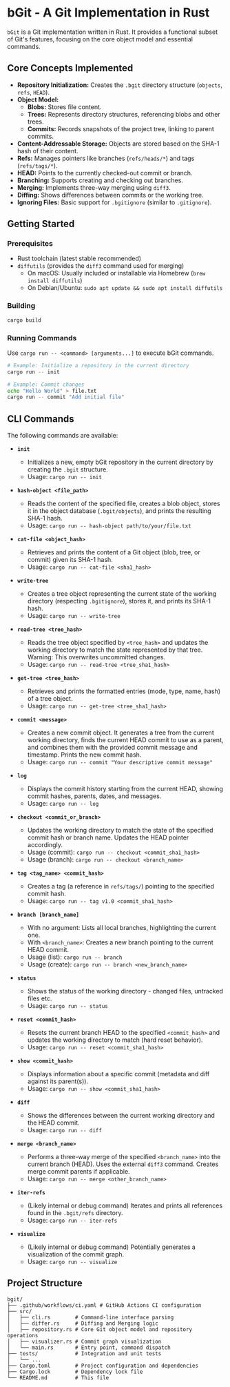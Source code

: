# bGit - A Git Implementation in Rust

`bGit` is a Git implementation written in Rust. It provides a functional subset of Git's features, focusing on the core object model and essential commands.

## Core Concepts Implemented

- **Repository Initialization:** Creates the `.bgit` directory structure (`objects`, `refs`, `HEAD`).
- **Object Model:**
  - **Blobs:** Stores file content.
  - **Trees:** Represents directory structures, referencing blobs and other trees.
  - **Commits:** Records snapshots of the project tree, linking to parent commits.
- **Content-Addressable Storage:** Objects are stored based on the SHA-1 hash of their content.
- **Refs:** Manages pointers like branches (`refs/heads/*`) and tags (`refs/tags/*`).
- **HEAD:** Points to the currently checked-out commit or branch.
- **Branching:** Supports creating and checking out branches.
- **Merging:** Implements three-way merging using `diff3`.
- **Diffing:** Shows differences between commits or the working tree.
- **Ignoring Files:** Basic support for `.bgitignore` (similar to `.gitignore`).

## Getting Started

### Prerequisites

- Rust toolchain (latest stable recommended)
- `diffutils` (provides the `diff3` command used for merging)
  - On macOS: Usually included or installable via Homebrew (`brew install diffutils`)
  - On Debian/Ubuntu: `sudo apt update && sudo apt install diffutils`

### Building

```bash
cargo build
```

### Running Commands

Use `cargo run -- <command> [arguments...]` to execute bGit commands.

```bash
# Example: Initialize a repository in the current directory
cargo run -- init

# Example: Commit changes
echo "Hello World" > file.txt
cargo run -- commit "Add initial file"
```

## CLI Commands

The following commands are available:

- **`init`**

  - Initializes a new, empty bGit repository in the current directory by creating the `.bgit` structure.
  - Usage: `cargo run -- init`

- **`hash-object <file_path>`**

  - Reads the content of the specified file, creates a blob object, stores it in the object database (`.bgit/objects`), and prints the resulting SHA-1 hash.
  - Usage: `cargo run -- hash-object path/to/your/file.txt`

- **`cat-file <object_hash>`**

  - Retrieves and prints the content of a Git object (blob, tree, or commit) given its SHA-1 hash.
  - Usage: `cargo run -- cat-file <sha1_hash>`

- **`write-tree`**

  - Creates a tree object representing the current state of the working directory (respecting `.bgitignore`), stores it, and prints its SHA-1 hash.
  - Usage: `cargo run -- write-tree`

- **`read-tree <tree_hash>`**

  - Reads the tree object specified by `<tree_hash>` and updates the working directory to match the state represented by that tree. Warning: This overwrites uncommitted changes.
  - Usage: `cargo run -- read-tree <tree_sha1_hash>`

- **`get-tree <tree_hash>`**

  - Retrieves and prints the formatted entries (mode, type, name, hash) of a tree object.
  - Usage: `cargo run -- get-tree <tree_sha1_hash>`

- **`commit <message>`**

  - Creates a new commit object. It generates a tree from the current working directory, finds the current HEAD commit to use as a parent, and combines them with the provided commit message and timestamp. Prints the new commit hash.
  - Usage: `cargo run -- commit "Your descriptive commit message"`

- **`log`**

  - Displays the commit history starting from the current HEAD, showing commit hashes, parents, dates, and messages.
  - Usage: `cargo run -- log`

- **`checkout <commit_or_branch>`**

  - Updates the working directory to match the state of the specified commit hash or branch name. Updates the HEAD pointer accordingly.
  - Usage (commit): `cargo run -- checkout <commit_sha1_hash>`
  - Usage (branch): `cargo run -- checkout <branch_name>`

- **`tag <tag_name> <commit_hash>`**

  - Creates a tag (a reference in `refs/tags/`) pointing to the specified commit hash.
  - Usage: `cargo run -- tag v1.0 <commit_sha1_hash>`

- **`branch [branch_name]`**

  - With no argument: Lists all local branches, highlighting the current one.
  - With `<branch_name>`: Creates a new branch pointing to the current HEAD commit.
  - Usage (list): `cargo run -- branch`
  - Usage (create): `cargo run -- branch <new_branch_name>`

- **`status`**

  - Shows the status of the working directory - changed files, untracked files etc.
  - Usage: `cargo run -- status`

- **`reset <commit_hash>`**

  - Resets the current branch HEAD to the specified `<commit_hash>` and updates the working directory to match (hard reset behavior).
  - Usage: `cargo run -- reset <commit_sha1_hash>`

- **`show <commit_hash>`**

  - Displays information about a specific commit (metadata and diff against its parent(s)).
  - Usage: `cargo run -- show <commit_sha1_hash>`

- **`diff`**

  - Shows the differences between the current working directory and the HEAD commit.
  - Usage: `cargo run -- diff`

- **`merge <branch_name>`**

  - Performs a three-way merge of the specified `<branch_name>` into the current branch (HEAD). Uses the external `diff3` command. Creates merge commit parents if applicable.
  - Usage: `cargo run -- merge <other_branch_name>`

- **`iter-refs`**

  - (Likely internal or debug command) Iterates and prints all references found in the `.bgit/refs` directory.
  - Usage: `cargo run -- iter-refs`

- **`visualize`**

  - (Likely internal or debug command) Potentially generates a visualization of the commit graph.
  - Usage: `cargo run -- visualize`

## Project Structure

```
bgit/
├── .github/workflows/ci.yaml # GitHub Actions CI configuration
├── src/
│   ├── cli.rs        # Command-line interface parsing
│   ├── differ.rs     # Diffing and Merging logic
│   ├── repository.rs # Core Git object model and repository operations
│   ├── visualizer.rs # Commit graph visualization
│   └── main.rs       # Entry point, command dispatch
├── tests/            # Integration and unit tests
│   └── ...
├── Cargo.toml        # Project configuration and dependencies
├── Cargo.lock        # Dependency lock file
└── README.md         # This file
```
